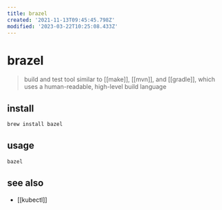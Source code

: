 ```yaml
---
title: brazel
created: '2021-11-13T09:45:45.798Z'
modified: '2023-03-22T10:25:08.433Z'
---
```


# brazel

> build and test tool similar to [[make]], [[mvn]], and [[gradle]], which uses a human-readable, high-level build language

## install

```sh
brew install bazel
```

## usage

```sh
bazel
```

## see also

- [[kubectl]]
